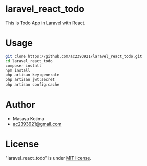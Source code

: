 # laravel_react_todo
 
This is Todo App in Laravel with React.
 
# Usage
 
```bash
git clone https://github.com/ac2393921/laravel_react_todo.git
cd laravel_react_todo
composer install
npm install
php artisan key:generate
php artisan jwt:secret
php artisan config:cache
```
 
# Author
 
* Masaya Kojima
* ac2393921@gmail.com
 
# License
 
"laravel_react_todo" is under [MIT license](https://ja.wikipedia.org/wiki/MIT_License).

